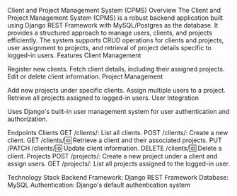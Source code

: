 Client and Project Management System (CPMS)
Overview
The Client and Project Management System (CPMS) is a robust backend application built using Django REST Framework with MySQL/Postgres as the database. It provides a structured approach to manage users, clients, and projects efficiently. The system supports CRUD operations for clients and projects, user assignment to projects, and retrieval of project details specific to logged-in users.
Features
Client Management

Register new clients.
Fetch client details, including their assigned projects.
Edit or delete client information.
Project Management

Add new projects under specific clients.
Assign multiple users to a project.
Retrieve all projects assigned to logged-in users.
User Integration

Uses Django's built-in user management system for user authentication and authorization.


Endpoints
Clients
GET /clients/: List all clients.
POST /clients/: Create a new client.
GET /clients/:id: Retrieve a client and their associated projects.
PUT /PATCH /clients/:id: Update client information.
DELETE /clients/:id: Delete a client.
Projects
POST /projects/: Create a new project under a client and assign users.
GET /projects/: List all projects assigned to the logged-in user.

Technology Stack
Backend Framework: Django REST Framework
Database: MySQL
Authentication: Django's default authentication system



